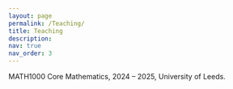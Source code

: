 ```yaml
---
layout: page
permalink: /Teaching/
title: Teaching
description: 
nav: true
nav_order: 3
---
```


MATH1000 Core Mathematics, 2024 – 2025, University of Leeds.
